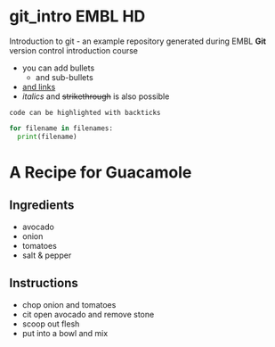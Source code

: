 # git_intro EMBL HD
Introduction to git - an example repository generated during EMBL **Git** version control introduction course

<double backslash comment>
  
- you can add bullets
  - and sub-bullets
- [and links](https://bio-it.embl.de)
- *italics* and ~~strikethrough~~ is also possible

`code can be highlighted with backticks` 

```Python
for filename in filenames:
  print(filename)
``` 


# A Recipe for Guacamole

## Ingredients

- avocado
- onion
- tomatoes
- salt & pepper

## Instructions

- chop onion and tomatoes
- cit open avocado and remove stone
- scoop out flesh
- put into a bowl and mix  
